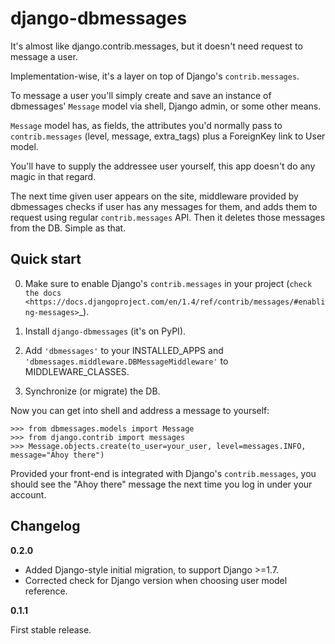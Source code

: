 django-dbmessages
=================

It's almost like django.contrib.messages, but it doesn't need request to message a user.

Implementation-wise, it's a layer on top of Django's ``contrib.messages``.

To message a user you'll simply create and save an instance
of dbmessages' ``Message`` model via shell, Django admin, or some other means.

``Message`` model has, as fields, the attributes you'd normally pass
to ``contrib.messages`` (level, message, extra_tags) plus a ForeignKey link to User model.

You'll have to supply the addressee user yourself, this app doesn't do any magic
in that regard.

The next time given user appears on the site, middleware provided by dbmessages
checks if user has any messages for them, and adds them to request using regular
``contrib.messages`` API. Then it deletes those messages from the DB.
Simple as that.


Quick start
-----------

0. Make sure to enable Django's ``contrib.messages`` in your project
   (`check the docs <https://docs.djangoproject.com/en/1.4/ref/contrib/messages/#enabling-messages>`_).

1. Install ``django-dbmessages`` (it's on PyPI).

2. Add ``'dbmessages'`` to your INSTALLED_APPS
   and ``'dbmessages.middleware.DBMessageMiddleware'`` to MIDDLEWARE_CLASSES.

3. Synchronize (or migrate) the DB.

Now you can get into shell and address a message to yourself:

    >>> from dbmessages.models import Message
    >>> from django.contrib import messages
    >>> Message.objects.create(to_user=your_user, level=messages.INFO, message="Ahoy there")

Provided your front-end is integrated with Django's ``contrib.messages``,
you should see the "Ahoy there" message the next time you log in
under your account.


Changelog
---------

**0.2.0**

- Added Django-style initial migration, to support Django >=1.7.
- Corrected check for Django version when choosing user model reference.

**0.1.1**

First stable release.
